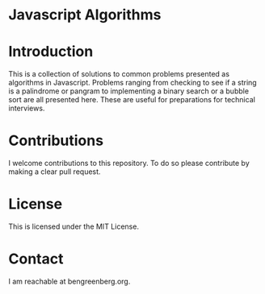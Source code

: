 # Javascript Algorithms

# Introduction

This is a collection of solutions to common problems presented as algorithms in Javascript. Problems ranging from checking to see if a string is a palindrome or pangram to implementing a binary search or a bubble sort are all presented here. These are useful for preparations for technical interviews.

# Contributions

I welcome contributions to this repository. To do so please contribute by making a clear pull request.

# License

This is licensed under the MIT License.

# Contact

I am reachable at bengreenberg.org.